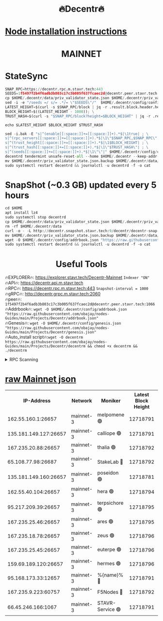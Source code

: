 <h1 align="center"> 🔥Decentr🔥</h1>

[Node installation instructions](https://github.com/obajay/nodes-Guides/tree/main/Projects/Decentr)
=
<h1 align="center"> MAINNET</h1>

# StateSync
```python
SNAP_RPC=https://decentr.rpc.m.stavr.tech:443
SEEDS=1f5497f2b4f6adb3b803c17c3b005f637fcaec2d@decentr.peer.stavr.tech:1066
cp $HOME/.decentr/data/priv_validator_state.json $HOME/.decentr/priv_validator_state.json.backup
sed -i -e "/seeds =/ s/= .*/= \"$SEEDS\"/"  $HOME/.decentr/config/config.toml
LATEST_HEIGHT=$(curl -s $SNAP_RPC/block | jq -r .result.block.header.height); \
BLOCK_HEIGHT=$((LATEST_HEIGHT - 1000)); \
TRUST_HASH=$(curl -s "$SNAP_RPC/block?height=$BLOCK_HEIGHT" | jq -r .result.block_id.hash)

echo $LATEST_HEIGHT $BLOCK_HEIGHT $TRUST_HASH

sed -i.bak -E "s|^(enable[[:space:]]+=[[:space:]]+).*$|\1true| ; \
s|^(rpc_servers[[:space:]]+=[[:space:]]+).*$|\1\"$SNAP_RPC,$SNAP_RPC\"| ; \
s|^(trust_height[[:space:]]+=[[:space:]]+).*$|\1$BLOCK_HEIGHT| ; \
s|^(trust_hash[[:space:]]+=[[:space:]]+).*$|\1\"$TRUST_HASH\"| ; \
s|^(seeds[[:space:]]+=[[:space:]]+).*$|\1\"\"|" $HOME/.decentr/config/config.toml
decentrd tendermint unsafe-reset-all --home $HOME/.decentr --keep-addr-book
mv $HOME/.decentr/priv_validator_state.json.backup $HOME/.decentr/data/priv_validator_state.json
sudo systemctl restart decentrd && journalctl -u decentrd -f -o cat
```
# SnapShot (~0.3 GB) updated every 5 hours
```python
cd $HOME
apt install lz4
sudo systemctl stop decentrd
cp $HOME/.decentr/data/priv_validator_state.json $HOME/.decentr/priv_validator_state.json.backup
rm -rf $HOME/.decentr/data
curl -o - -L http://decentr.snapshot.stavr.tech:9/decentr/decentr-snap.tar.lz4 | lz4 -c -d - | tar -x -C $HOME/.decentr --strip-components 2
mv $HOME/.decentr/priv_validator_state.json.backup $HOME/.decentr/data/priv_validator_state.json
wget -O $HOME/.decentr/config/addrbook.json "https://raw.githubusercontent.com/obajay/nodes-Guides/main/Projects/Decentr/addrbook.json"
sudo systemctl restart decentrd && journalctl -u decentrd -f -o cat
```

 <h1 align="center"> Useful Tools</h1>

🔥EXPLORER🔥:     https://explorer.stavr.tech/Decentr-Mainnet        `Indexer "ON"` \
🔥API🔥:          https://decentr.api.m.stavr.tech \
🔥RPC🔥:          https://decentr.rpc.m.stavr.tech:443              `Snapshot-interval = 1000` \
🔥gRPC🔥:         http://decentr.grpc.m.stavr.tech:2060 \
🔥peer🔥:         `1f5497f2b4f6adb3b803c17c3b005f637fcaec2d@decentr.peer.stavr.tech:1066` \
🔥Addrbook🔥:  `wget -O $HOME/.decentr/config/addrbook.json "https://raw.githubusercontent.com/obajay/nodes-Guides/main/Projects/Decentr/addrbook.json"` \
🔥Genesis🔥:  `wget -O $HOME/.decentr/config/genesis.json "https://raw.githubusercontent.com/obajay/nodes-Guides/main/Projects/Decentr/genesis.json"` \
🔥Auto_install script🔥:`wget -O decentrm https://raw.githubusercontent.com/obajay/nodes-Guides/main/Projects/Decentr/decentrm && chmod +x decentrm && ./decentrm`

<details>
<summary>RPC Scanning</summary>

<h2 align="center"> We scan nodes in real time every 4 hours. And we provide the final result of RPC endpoints.
We cannot influence the operation of these nodes in any way. </h2>


```python
If Voting Power is higher than 0 --> then the Node is a validator of the network and may be subject to attack and be a potential threat to the chain.
```
```python
We marked such validators with a red symbol
```

</details>

[raw Mainnet json](https://rpc-check.decentrm.stavr.tech/decentrm/rpc-decentrm-result.json)
=



<table><tr><th>IP-Address</th><th>Network</th><th>Moniker</th><th>Latest Block Height</th><th>Earliest Block Height</th><th>Catching Up</th><th>Tx Index</th><th>Voting Power</th><th>Scan Time</th></tr><tr><td>162.55.160.1:26657</td><td>mainnet-3</td><td>melpomene 🟢</td><td>12718791</td><td>1688950</td><td>False</td><td>on</td><td>0</td><td>2024-02-03T07:08:32.616588566UTC</td></tr><tr><td>135.181.149.127:26657</td><td>mainnet-3</td><td>calliope 🟢</td><td>12718791</td><td>1688950</td><td>False</td><td>on</td><td>0</td><td>2024-02-03T07:08:35.065611009UTC</td></tr><tr><td>167.235.20.88:26657</td><td>mainnet-3</td><td>thalia 🟢</td><td>12718792</td><td>1688950</td><td>False</td><td>on</td><td>0</td><td>2024-02-03T07:08:41.122192935UTC</td></tr><tr><td>65.108.77.98:26687</td><td>mainnet-3</td><td>StakeLab 🔴</td><td>12718792</td><td>1688950</td><td>False</td><td>on</td><td>5656809</td><td>2024-02-03T07:08:41.528508190UTC</td></tr><tr><td>135.181.149.160:26657</td><td>mainnet-3</td><td>poseidon 🟢</td><td>12718781</td><td>1688950</td><td>False</td><td>on</td><td>0</td><td>2024-02-03T07:08:46.357329638UTC</td></tr><tr><td>162.55.40.104:26657</td><td>mainnet-3</td><td>hera 🟢</td><td>12718794</td><td>1688950</td><td>False</td><td>on</td><td>0</td><td>2024-02-03T07:08:48.714231238UTC</td></tr><tr><td>95.217.209.39:26657</td><td>mainnet-3</td><td>terpsichore 🟢</td><td>12718795</td><td>1688950</td><td>False</td><td>on</td><td>0</td><td>2024-02-03T07:08:55.150375515UTC</td></tr><tr><td>167.235.25.46:26657</td><td>mainnet-3</td><td>ares 🟢</td><td>12718795</td><td>1688950</td><td>False</td><td>on</td><td>0</td><td>2024-02-03T07:08:57.574073875UTC</td></tr><tr><td>167.235.18.78:26657</td><td>mainnet-3</td><td>zeus 🟢</td><td>12718796</td><td>1688950</td><td>False</td><td>on</td><td>0</td><td>2024-02-03T07:08:59.943190915UTC</td></tr><tr><td>167.235.25.45:26657</td><td>mainnet-3</td><td>euterpe 🟢</td><td>12718796</td><td>1688950</td><td>False</td><td>on</td><td>0</td><td>2024-02-03T07:09:00.230220743UTC</td></tr><tr><td>159.69.189.120:26657</td><td>mainnet-3</td><td>hermes 🟢</td><td>12718796</td><td>1688950</td><td>False</td><td>on</td><td>0</td><td>2024-02-03T07:09:02.537766138UTC</td></tr><tr><td>95.168.173.33:12657</td><td>mainnet-3</td><td>%{name}% 🔴</td><td>12718791</td><td>8964001</td><td>False</td><td>on</td><td>4263012</td><td>2024-02-03T07:08:36.464994789UTC</td></tr><tr><td>167.235.9.223:60757</td><td>mainnet-3</td><td>F5Nodes 🔴</td><td>12718792</td><td>12380001</td><td>False</td><td>off</td><td>562</td><td>2024-02-03T07:08:36.716980882UTC</td></tr><tr><td>66.45.246.166:1067</td><td>mainnet-3</td><td>STAVR-Service 🟢</td><td>12718791</td><td>12717001</td><td>False</td><td>on</td><td>0</td><td>2024-02-03T07:08:35.738926983UTC</td></tr></table>
